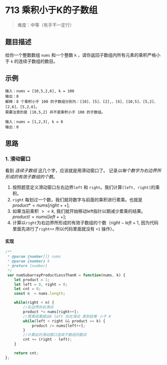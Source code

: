 # 713 乘积小于K的子数组

> 难度：中等（有手不一定行）

## 题目描述

给你一个整数数组 `nums` 和一个整数 `k` ，请你返回子数组内所有元素的乘积严格小于 `k` 的连续子数组的数目。

## 示例

```
输入：nums = [10,5,2,6], k = 100
输出：8
解释：8 个乘积小于 100 的子数组分别为：[10]、[5]、[2],、[6]、[10,5]、[5,2]、[2,6]、[5,2,6]。
需要注意的是 [10,5,2] 并不是乘积小于 100 的子数组。
```

```
输入：nums = [1,2,3], k = 0
输出：0
```

## 思路

### 1. 滑动窗口

看到 *连续子数组* 这几个字，应该就是用滑动窗口了。 记录*以每个数字为右边界所形成的有效子数组的个数*。

1. 按照题意定义滑动窗口左右边界`left` 和 `right`。我们计算`[left, right]`的乘积。
2. `right` 每划过一个数，我们就将数字与前面的乘积进行累乘。也就是 $product *= nums[right++]$;
3. 如果当前乘积 $>=k$, 我们就开始移动left指针以期减少累乘的结果。 $product /= nums[left++]$;
4. 计算以`right`为右边界所形成的有效子数组的个数（$right - left + 1$, 因为代码里面先进行了`right++` 所以代码里面就没有 `+1` 操作）。 

#### 实现

```js
/**
 * @param {number[]} nums
 * @param {number} k
 * @return {number}
 */
 var numSubarrayProductLessThanK = function(nums, k) {
    let product = 1;
    let left = 0, right = 0;
    let cnt = 0;
    const n  = nums.length;

    while(right < n) {
        //右边界向右滑动
        product *= nums[right++];
        //累乘结果超出K left 向左滑动 直到结果 小于 K
        while(left < right && product >= k) {
            product /= nums[left++];
        }
        //计算此时滑动窗口连续子数组的数目
        cnt += (right - left);
    }

    return cnt;
};
```